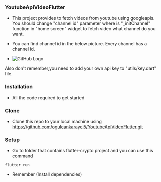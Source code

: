 ### YoutubeApiVideoFlutter

- This project provides to fetch videos from youtube using googleapis. You should change "channel id" parameter where is "_initChannel" function in "home screen" widget to fetch video what channel do you want.

- You can find channel id in the below picture. Every channel has a channel id.
- ![GitHub Logo](lib/images/Adsız.png)


Also don't remember,you need to add your own api key to "utils/key.dart" file.
### Installation

- All the code required to get started

### Clone

- Clone this repo to your local machine using 	https://github.com/ogulcankarayel5/YoutubeApiVideoFlutter.git

### Setup

 - Go to folder that contains flutter-crypto project and you can use this command
 
 `flutter run`
 
 - Remember (Install dependencies)


